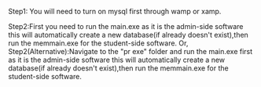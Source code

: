 Step1: You will need to turn on mysql first through wamp or xamp.

Step2:First you need to run the main.exe as it is the admin-side software this will automatically create a new database(if already doesn't exist),then run the memmain.exe for the student-side software.
                                                                          Or,
Step2(Alternative):Navigate to the "pr exe" folder and run the main.exe first as it is the admin-side software this will automatically create a new database(if already doesn't exist),then run the memmain.exe for the student-side software.
